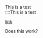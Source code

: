 This is a test      
::::This is a test    
   
[link]()
  
  
  
  
  
  
  
  
  
  
  
  
  
  
  
  
  
  
  
Does this work?   
